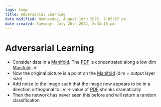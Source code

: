 ```yaml
---
tags: temp
title: Adversarial Learning
date modified: Wednesday, August 10th 2022, 7:05:57 pm
date created: Tuesday, July 26th 2022, 8:33:15 pm
---
```


# Adversarial Learning
- Consider data in a [Manifold](Manifold.md). The [PDF](PDF.md) is concentrated along a low dim [Manifold](Manifold.md) $\mathcal{M}$
- Now the original picture is a point on the [Manifold](Manifold.md) (dim = output layer size)
- Add noise to the image such that the image now appears to be in a direction orthogonal to $\mathcal{M}$ -> value of [PDF](PDF.md) shrinks dramatically
- Then the network has never seen this before and will return a random classification

